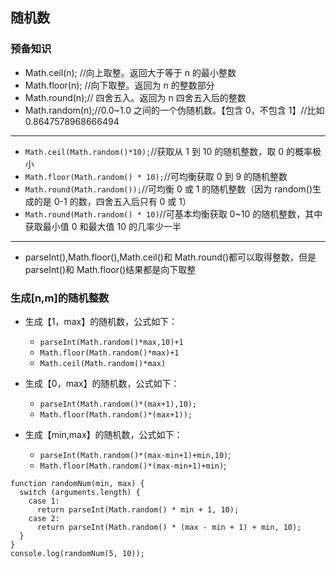 ## 随机数

### 预备知识

- Math.ceil(n); //向上取整。返回大于等于 n 的最小整数
- Math.floor(n); //向下取整。返回为 n 的整数部分
- Math.round(n);// 四舍五入。返回为 n 四舍五入后的整数
- Math.random(n);//0.0~1.0 之间的一个伪随机数。【包含 0，不包含 1】//比如 0.8647578968666494

---

- `Math.ceil(Math.random()*10);`//获取从 1 到 10 的随机整数，取 0 的概率极小
- `Math.floor(Math.random() * 10);`//可均衡获取 0 到 9 的随机整数
- `Math.round(Math.random());`//可均衡 0 或 1 的随机整数（因为 random()生成的是 0-1 的数，四舍五入后只有 0 或 1）
- `Math.round(Math.random() * 10)`//可基本均衡获取 0~10 的随机整数，其中获取最小值 0 和最大值 10 的几率少一半

---

- parseInt(),Math.floor(),Math.ceil()和 Math.round()都可以取得整数，但是 parseInt()和 Math.floor()结果都是向下取整

### 生成[n,m]的随机整数

- 生成【1，max】的随机数，公式如下：

  - `parseInt(Math.random()*max,10)+1`
  - `Math.floor(Math.random()*max)+1`
  - `Math.ceil(Math.random()*max)`

- 生成【0，max】的随机数，公式如下：

  - `parseInt(Math.random()*(max+1),10);`
  - `Math.floor(Math.random()*(max+1));`

- 生成【min,max】的随机数，公式如下：
  - `parseInt(Math.random()*(max-min+1)+min,10)`;
  - `Math.floor(Math.random()*(max-min+1)+min)`;

```
function randomNum(min, max) {
  switch (arguments.length) {
    case 1:
      return parseInt(Math.random() * min + 1, 10);
    case 2:
      return parseInt(Math.random() * (max - min + 1) + min, 10);
  }
}
console.log(randomNum(5, 10));
```
